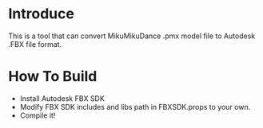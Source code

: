 # Introduce
This is a tool that can convert MikuMikuDance .pmx model file to Autodesk .FBX file format.

# How To Build
* Install Autodesk FBX SDK
* Modify FBX SDK includes and libs path in FBXSDK.props to your own.
* Compile it!